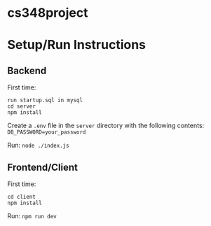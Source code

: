 # cs348project

# Setup/Run Instructions

## Backend

First time:

```
run startup.sql in mysql
cd server
npm install
```

Create a `.env` file in the `server` directory with the following contents:
`DB_PASSWORD=your_password`

Run:
`node ./index.js`

## Frontend/Client

First time:

```
cd client
npm install
```

Run:
`npm run dev`
